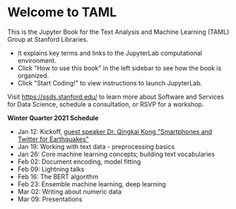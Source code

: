 # Welcome to TAML

This is the Jupyter Book for the Text Analysis and Machine Learning (TAML) Group at Stanford Libraries. 

* It explains key terms and links to the JupyterLab computational environment.
* Click "How to use this book" in the left sidebar to see how the book is organized. 
* Click "Start Coding!" to view instructions to launch JupyterLab. 

Visit https://ssds.stanford.edu/ to learn more about Software and Services for Data Science, schedule a consultation, or RSVP for a workshop. 

**Winter Quarter 2021 Schedule**
* Jan 12: Kickoff, [guest speaker Dr. Qingkai Kong "Smartphones and Twitter for Earthquakes"](Jan_12.md)  
* Jan 19: Working with text data - preprocessing basics  
* Jan 26: Core machine learning concepts; building text vocabularies  
* Feb 02: Document encoding, model fitting  
* Feb 09: Lightning talks  
* Feb 16: The BERT algorithm  
* Feb 23: Ensemble machine learning, deep learning  
* Mar 02: Writing about numeric data  
* Mar 09: Presentations  
